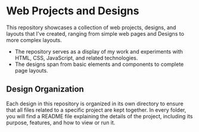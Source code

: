# Web Projects and Designs
This repository showcases a collection of web projects, designs, and layouts that I’ve created, ranging from simple web pages and Designs to more complex layouts.
- The repository serves as a display of my work and experiments with HTML, CSS, JavaScript, and related technologies.
- The designs span from basic elements and components to complete page layouts.

## Design Organization
Each design in this repository is organized in its own directory to ensure that all files related to a specific project are kept together. In every folder, you will find a README file explaining the details of the project, including its purpose, features, and how to view or run it.

